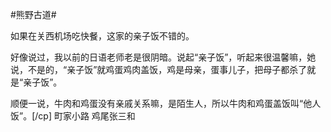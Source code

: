 #熊野古道#

如果在关西机场吃快餐，这家的亲子饭不错的。

好像说过，我以前的日语老师老是很阴暗。说起“亲子饭”，听起来很温馨嘛，她说，不是的，“亲子饭”就鸡蛋鸡肉盖饭，鸡是母亲，蛋事儿子，把母子都杀了就是“亲子饭”。

顺便一说，牛肉和鸡蛋没有亲戚关系嘛，是陌生人，所以牛肉和鸡蛋盖饭叫“他人饭”。[/cp]
町家小路 鸡尾张三和
